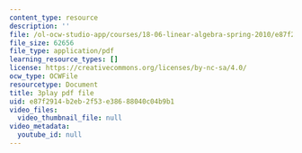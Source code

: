 ```yaml
---
content_type: resource
description: ''
file: /ol-ocw-studio-app/courses/18-06-linear-algebra-spring-2010/e87f2914b2eb2f53e38688040c04b9b1_0MtwqhIwdrI.pdf
file_size: 62656
file_type: application/pdf
learning_resource_types: []
license: https://creativecommons.org/licenses/by-nc-sa/4.0/
ocw_type: OCWFile
resourcetype: Document
title: 3play pdf file
uid: e87f2914-b2eb-2f53-e386-88040c04b9b1
video_files:
  video_thumbnail_file: null
video_metadata:
  youtube_id: null
---
```

